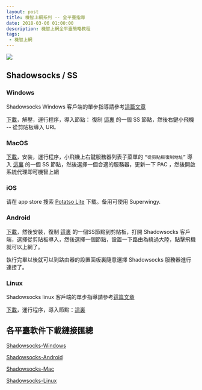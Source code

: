 ```yaml
---
layout: post
title: 機智上網系列 -- 全平臺指導
date: 2018-03-06 01:00:00
description: 機智上網全平臺簡略教程
tags: 
 - 機智上網
---
```


![](//telegra.ph/file/5f50b256394538c51b452.jpg)

## Shadowsocks / SS 

### Windows

Shadowsocks Windows 客戶端的單步指導請參考[這篇文章](/ss-windows-cmd)

[下載](//github.com/shadowsocks/shadowsocks-windows/releases)，解壓，運行程序，導入節點：
 復制 [這裏](/Free-node-share) 的一個 SS 節點，然後右鍵小飛機 -- 從剪貼板導入  URL

### MacOS

[下載](//github.com/shadowsocks/ShadowsocksX-NG/releases)，安裝，運行程序，小飛機上右鍵服務器列表子菜單的 `“從剪貼板復制地址”` 導入 [這裏](/Free-node-share) 的一個 SS 節點，然後選擇一個合適的服務器，更新一下 PAC ，然後開啟系統代理即可機智上網

### iOS

请在 app store 搜索 [Potatso Lite](//itunes.apple.com/us/app/potatso-lite/id1239860606?mt=8) 下载。备用可使用 Superwingy.

### Android

[下載](//github.com/shadowsocks/shadowsocks-android/releases)，然後安裝，復制 [這裏](/Free-node-share) 的一個SS節點到剪貼板，打開 Shadowsocks 客戶端，選擇從剪貼板導入，然後選擇一個節點，設置一下路由為繞過大陸，點擊飛機就可以上網了。

執行完畢以後就可以到路由器的設置面板裏隨意選擇 Shadowsocks 服務器進行連接了。

### Linux

Shadowsocks linux 客戶端的單步指導請參考[這篇文章](/ss-linux-cmd)

[下載](//https://github.com/shadowsocks/shadowsocks-qt5/releases)，運行程序，導入節點：[這裏](/Free-node-share)

## 各平臺軟件下載鏈接匯總

[Shadowsocks-Windows](//github.com/shadowsocks/shadowsocks-windows/releases)

[Shadowsocks-Android](//github.com/shadowsocks/shadowsocks-android/releases)

[Shadowsocks-Mac](//github.com/shadowsocks/ShadowsocksX-NG/releases)

[Shadowsocks-Linux](//https://github.com/shadowsocks/shadowsocks-qt5/releases)